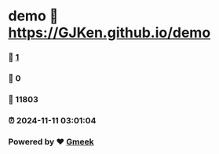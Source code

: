 # demo :link: https://GJKen.github.io/demo 
### :page_facing_up: [1](https://GJKen.github.io/demo/tag.html) 
### :speech_balloon: 0 
### :hibiscus: 11803 
### :alarm_clock: 2024-11-11 03:01:04 
### Powered by :heart: [Gmeek](https://github.com/Meekdai/Gmeek)
